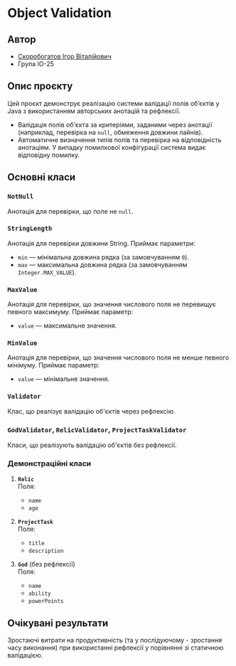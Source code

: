 # Object Validation

## Автор

- [Скоробогатов Ігор Віталійович](https://t.me/thundergodswrath)
- Група ІО-25

## Опис проєкту

Цей проєкт демонструє реалізацію системи валідації полів об’єктів у Java з використанням авторських
анотацій та рефлексії.

- Валідація полів об'єкта за критеріями, заданими через анотації (наприклад, перевірка на `null`,
  обмеження довжини лайнів).
- Автоматичне визначення типів полів та перевірка на відповідність анотаціям. У випадку помилкової
  конфігурації система видає відповідну помилку.


## Основні класи

### `NotNull`

Анотація для перевірки, що поле не `null`.

### `StringLength`

Анотація для перевірки довжини String. Приймає параметри:

- `min` — мінімальна довжина рядка (за замовчуванням `0`).
- `max` — максимальна довжина рядка (за замовчуванням `Integer.MAX_VALUE`).

### `MaxValue`

Анотація для перевірки, що значення числового поля не перевищує певного максимуму. Приймає параметр:

- `value` — максимальне значення.

### `MinValue`

Анотація для перевірки, що значення числового поля не менше певного мінімуму. Приймає параметр:

- `value` — мінімальне значення.

### `Validator`

Клас, що реалізує валідацію об'єктів через рефлексію.


### `GodValidator`, `RelicValidator`, `ProjectTaskValidator` 

Класи, що реалізують валідацію об'єктів без рефлексії.

### Демонстраційні класи

1. **`Relic`**  
   Поля:
    - `name`
    - `age`

2. **`ProjectTask`**  
   Поля:
    - `title`
    - `description`

3. **`God`** (без рефлексії)  
   Поля:
    - `name`
    - `ability`
    - `powerPoints`


## Очікувані результати

Зростаючі витрати на продуктивність (та у послідуючому - зростання часу виконання) при використанні рефлексії у порівнянні зі статичною
валідацією.